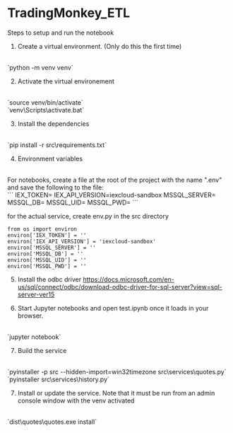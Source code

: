 # TradingMonkey_ETL

Steps to setup and run the notebook

1. Create a virtual environment. (Only do this the first time)
<br>
`python -m venv venv`

2. Activate the virtual environement
<br>
`source venv/bin/activate`
<br>
`venv\Scripts\activate.bat`

3. Install the dependencies
<br>
`pip install -r src\requirements.txt`

4. Environment variables
<br>
For notebooks, create a file at the root of the project with the name ".env" and save the following to the file:
<br>
```
IEX_TOKEN=<value>
IEX_API_VERSION=iexcloud-sandbox
MSSQL_SERVER=<value>
MSSQL_DB=<value>
MSSQL_UID=<value>
MSSQL_PWD=<value>
```

for the actual service, create env.py in the src directory
```
from os import environ
environ['IEX_TOKEN'] = ''
environ['IEX_API_VERSION'] = 'iexcloud-sandbox'
environ['MSSQL_SERVER'] = ''
environ['MSSQL_DB'] = ''
environ['MSSQL_UID'] = ''
environ['MSSQL_PWD'] = ''
```

5. Install the odbc driver
https://docs.microsoft.com/en-us/sql/connect/odbc/download-odbc-driver-for-sql-server?view=sql-server-ver15

6. Start Jupyter notebooks and open test.ipynb once it loads in your browser.
<br>
`jupyter notebook`

7. Build the service
<br>
`pyinstaller -p src --hidden-import=win32timezone src\services\quotes.py`
<br>
`pyinstaller src\services\history.py`

7. Install or update the service. Note that it must be run from an admin console window with the venv activated
<br>
`dist\quotes\quotes.exe install`

